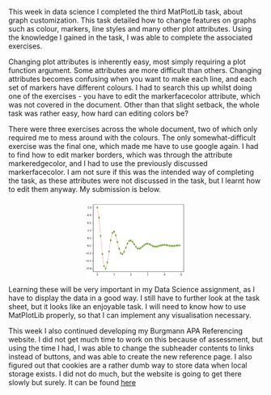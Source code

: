 
This week in data science I completed the third MatPlotLib task, about graph customization. This task detailed how to change features on graphs such as colour, markers, line styles and many other plot attributes. Using the knowledge I gained in the task, I was able to complete the associated exercises. 

Changing plot attributes is inherently easy, most simply requiring a plot function argument. Some attributes are more difficult than others. Changing attributes becomes confusing when you want to make each line, and each set of markers have different colours. I had to search this up whilst doing one of the exercises - you have to edit the markerfacecolor attribute, which was not covered in the document. Other than that slight setback, the whole task was rather easy, how hard can editing colors be?

There were three exercises across the whole document, two of which only required me to mess around with the colours. The only somewhat-difficult exercise was the final one, which made me have to use google again. I had to find how to edit marker borders, which was through the attribute markeredgecolor, and I had to use the previously discussed markerfacecolor. I am not sure if this was the intended way of completing the task, as these attributes were not discussed in the task, but I learnt how to edit them anyway. My submission is below.

<img alt="Exercise 3.3" src="/assets/MatPlotLib-3/Exercise_3_3.png" style="display: block; width: 40%; margin: 0 auto;">

Learning these will be very important in my Data Science assignment, as I have to display the data in a good way. I still have to further look at the task sheet, but it looks like an enjoyable task. I will need to know how to use MatPlotLib properly, so that I can implement any visualisation necessary. 

This week I also continued developing my Burgmann APA Referencing website. I did not get much time to work on this because of assessment, but using the time I had, I was able to change the subheader contents to links instead of buttons, and was able to create the new reference page. I also figured out that cookies are a rather dumb way to store data when local storage exists. I did not do much, but the website is going to get there slowly but surely. It can be found [here](https://morgan.potter.github.io/New_Reference.html)


